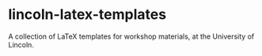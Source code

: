 # lincoln-latex-templates
A collection of LaTeX templates for workshop materials, at the University of Lincoln.
